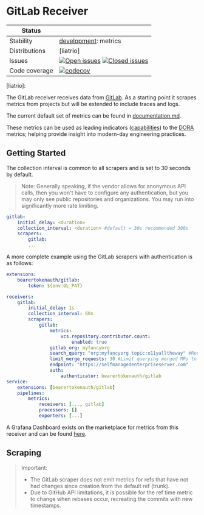 # GitLab Receiver

<!-- status autogenerated section -->
| Status        |           |
| ------------- |-----------|
| Stability     | [development]: metrics   |
| Distributions | [liatrio] |
| Issues        | [![Open issues](https://img.shields.io/github/issues-search/open-telemetry/opentelemetry-collector-contrib?query=is%3Aissue%20is%3Aopen%20label%3Areceiver%2Fgitlab%20&label=open&color=orange&logo=opentelemetry)](https://github.com/open-telemetry/opentelemetry-collector-contrib/issues?q=is%3Aopen+is%3Aissue+label%3Areceiver%2Fgitlab) [![Closed issues](https://img.shields.io/github/issues-search/open-telemetry/opentelemetry-collector-contrib?query=is%3Aissue%20is%3Aclosed%20label%3Areceiver%2Fgitlab%20&label=closed&color=blue&logo=opentelemetry)](https://github.com/open-telemetry/opentelemetry-collector-contrib/issues?q=is%3Aclosed+is%3Aissue+label%3Areceiver%2Fgitlab) |
| Code coverage | [![codecov](https://codecov.io/github/open-telemetry/opentelemetry-collector-contrib/graph/main/badge.svg?component=receiver_gitlab)](https://app.codecov.io/gh/open-telemetry/opentelemetry-collector-contrib/tree/main/?components%5B0%5D=receiver_gitlab&displayType=list) |

[development]: https://github.com/open-telemetry/opentelemetry-collector/blob/main/docs/component-stability.md#development
[liatrio]: 
<!-- end autogenerated section -->

The GitLab receiver receives data from [GitLab](https://gitlab.com/). As a
starting point it scrapes metrics from projects but will be extended to
include traces and logs.

The current default set of metrics can be found in
[documentation.md](./documentation.md).

These metrics can be used as leading indicators ([capabilities][doracap])
to the [DORA][dorafour] metrics; helping provide insight into modern-day
engineering practices.

[doracap]: https://dora.dev/capabilities/
[dorafour]: https://dora.dev/guides/dora-metrics-four-keys/

## Getting Started

The collection interval is common to all scrapers and is set to 30 seconds by default.

> Note: Generally speaking, if the vendor allows for anonymous API calls, then you
> won't have to configure any authentication, but you may only see public repositories
> and organizations. You may run into significantly more rate limiting.

```yaml
gitlab:
    initial_delay: <duration>
    collection_interval: <duration> #default = 30s recommended 300s
    scrapers:
        gitlab:
        ...
```

A more complete example using the GitLab scrapers with authentication is as follows:

```yaml
extensions:
    bearertokenauth/gitlab:
        token: ${env:GL_PAT}

receivers:
    gitlab:
        initial_delay: 1s
        collection_interval: 60s
        scrapers:
            gitlab:
                metrics:
                    vcs.repository.contributor.count:
                        enabled: true
                gitlab_org: myfancyorg
                search_query: "org:myfancyorg topic:o11yalltheway" #Recommended optional query override, defaults to "{org,user}:<gitlab_org>"
                limit_merge_requests: 30 #Limit querying merged MRs to the last 30 days, defaults to querying all historical merged MRs
                endpoint: "https://selfmanagedenterpriseserver.com"
                auth:
                    authenticator: bearertokenauth/gitlab
service:
    extensions: [bearertokenauth/gitlab]
    pipelines:
        metrics:
            receivers: [..., gitlab]
            processors: []
            exporters: [...]
```

A Grafana Dashboard exists on the marketplace for metrics from this receiver
and can be found
[here](https://grafana.com/grafana/dashboards/20976-engineering-effectiveness-metrics/).

## Scraping

> Important:
> * The GitLab scraper does not emit metrics for refs that have not had
>   changes since creation from the default ref (trunk).
> * Due to GitHub API limitations, it is possible for the ref time metric to
>   change when rebases occur, recreating the commits with new timestamps.


<!-- TODO: Combine this documentation once the scraper code is restructured due scope change -->
